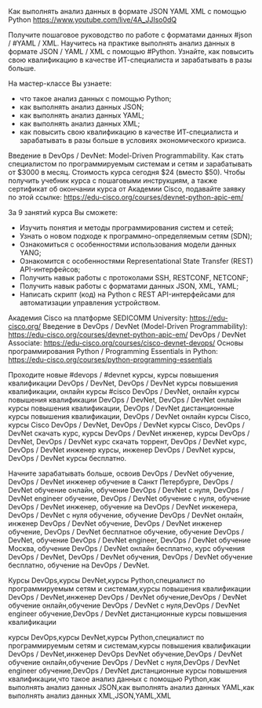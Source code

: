 Как выполнять анализ данных в формате JSON YAML XML с помощью Python https://www.youtube.com/live/4A_JJIso0dQ

Получите пошаговое руководство по работе с форматами данных #json / #YAML / XML. Научитесь на практике выполнять анализ данных в формате JSON / YAML / XML с помощью #Python. Узнайте, как повысить свою квалификацию в качестве ИТ-специалиста и зарабатывать в разы больше. 

На мастер-классе Вы узнаете:
- что такое анализ данных с помощью Python;
- как выполнять анализ данных JSON;
- как выполнять анализ данных YAML;
- как выполнять анализ данных XML;
- как повысить свою квалификацию в качестве ИТ-специалиста и зарабатывать в разы больше в условиях экономического кризиса.

Введение в DevOps / DevNet: Model-Driven Programmability. Как стать специалистом по программируемым системам и сетям и зарабатывать от $3000 в месяц.
Стоимость курса сегодня $24 (вместо $50).
Чтобы получить учебник курса с пошаговыми инструкциям,  а также сертификат об окончании курса от Академии Cisco, подавайте заявку по этой ссылке:
https://edu-cisco.org/courses/devnet-python-apic-em/

За 9 занятий курса Вы cможете:
- Изучить понятия и методы программирования систем и сетей;
- Узнать о новом подходе к программно-определяемым сетям (SDN);
- Ознакомиться с особенностями использования модели данных YANG; 
- Ознакомится с особенностями Representational State Transfer (REST) API-интерфейсов;
- Получить навык работы с протоколами SSH, RESTCONF, NETCONF; 
- Получить навык работы с форматами данных JSON, XML, YAML;
- Написать скрипт (код) на Python с REST API-интерфейсами для автоматизации управления устройством.

Академия Cisco на платформе SEDICOMM University: https://edu-cisco.org/
Введение в DevOps / DevNet (Model-Driven Programmability): https://edu-cisco.org/courses/devnet-python-apic-em/
DevOps / DevNet Associate: https://edu-cisco.org/courses/cisco-devnet-devops/
Основы программирования Python / Programming Essentials in Python: https://edu-cisco.org/courses/python-programming-essentials

Проходите новые #devops  / #devnet  курсы, курсы повышения квалификации DevOps / DevNet, DevOps / DevNet курсы повышения квалификации, онлайн курсы #cisco  DevOps / DevNet, онлайн курсы повышения квалификации DevOps / DevNet, DevOps / DevNet онлайн курсы повышения квалификации, DevOps / DevNet дистанционные курсы повышения квалификации, DevOps / DevNet онлайн курсы Cisco, курсы Cisco DevOps / DevNet, DevOps / DevNet курсы Cisco, DevOps / DevNet скачать курс, курсы DevOps / DevNet инженер, курсы DevOps / DevNet, DevOps / DevNet курс скачать торрент, DevOps / DevNet курс, DevOps / DevNet инженер курсы, инженер DevOps / DevNet курсы, DevOps / DevNet курсы бесплатно.

Начните зарабатывать больше, освоив DevOps / DevNet обучение, DevOps / DevNet инженер обучение в Санкт Петербурге, DevOps / DevNet обучение онлайн, обучение DevOps / DevNet с нуля, DevOps / DevNet engineer обучение, DevOps / DevNet обучение с нуля, обучение DevOps / DevNet инженер, обучение на DevOps / DevNet инженера, DevOps / DevNet с нуля обучение, обучение DevOps / DevNet онлайн, инженер DevOps / DevNet обучение, DevOps / DevNet инженер обучение, DevOps / DevNet бесплатное обучение, обучение DevOps / DevNet, обучение DevOps / DevNet engineer, DevOps / DevNet обучение Москва, обучение DevOps / DevNet онлайн бесплатно, курс обучения DevOps / DevNet, DevOps / DevNet обучения, DevOps / DevNet обучение бесплатно, обучение на DevOps / DevNet.

Курсы DevOps,курсы DevNet,курсы Python,специалист по программируемым сетям и системам,курсы повышения квалификации DevOps / DevNet,инженер DevOps / DevNet обучение,DevOps / DevNet обучение онлайн,обучение DevOps / DevNet с нуля,DevOps / DevNet engineer обучение,DevOps / DevNet дистанционные курсы повышения квалификации

курсы DevOps,курсы DevNet,курсы Python,специалист по программируемым сетям и системам,курсы повышения квалификации DevOps / DevNet,инженер DevOps DevNet обучение,DevOps / DevNet обучение онлайн,обучение DevOps / DevNet с нуля,DevOps / DevNet engineer обучение,DevOps / DevNet дистанционные курсы повышения квалификации,что такое анализ данных с помощью Python,как выполнять анализ данных JSON,как выполнять анализ данных YAML,как выполнять анализ данных XML,JSON,YAML,XML
